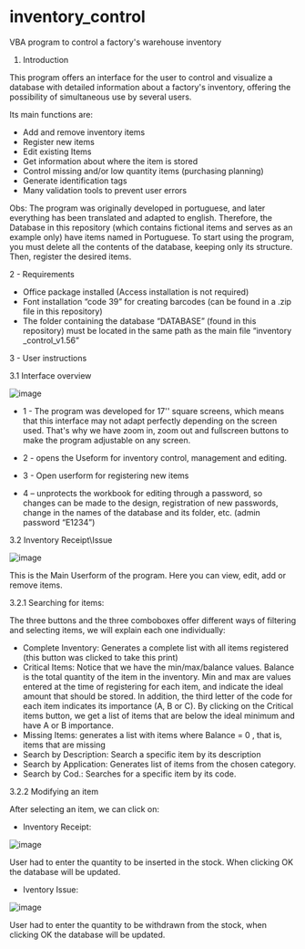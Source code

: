 # inventory_control
VBA program to control a factory's warehouse inventory

1. Introduction

This program offers an interface for the user to control and visualize a database with detailed information about a factory's inventory, offering the possibility of simultaneous use by several users.

Its main functions are:
- Add and remove inventory items
- Register new items
- Edit existing Items
- Get information about where the item is stored
- Control missing and/or low quantity items (purchasing planning)
- Generate identification tags
- Many validation tools to prevent user errors

Obs: The program was originally developed in portuguese, and later everything has been translated and adapted to english. Therefore, the Database in this repository (which contains fictional items and serves as an example only) have items named in Portuguese. To start using the program, you must delete all the contents of the database, keeping only its structure. Then, register the desired items.


2 - Requirements
- Office package installed (Access installation is not required)
- Font installation “code 39” for creating barcodes (can be found in a .zip file in this repository)
- The folder containing the database “DATABASE” (found in this repository) must be located in the same path as the main file “inventory _control_v1.56”

3 - User instructions

3.1 Interface overview

![image](https://user-images.githubusercontent.com/90487618/164818163-38e1bbff-f735-4f7d-bf28-3e7b7d490b5b.png)

- 1 - The program was developed for 17'' square screens, which means that this interface may not adapt perfectly depending on the screen used. That's why we have zoom in, zoom out and fullscreen buttons to make the program adjustable on any screen.

- 2 - opens the Useform for inventory control, management and editing.

- 3 - Open userform for registering new items

- 4 – unprotects the workbook for editing through a password, so changes can be made to the design, registration of new passwords, change in the names of the database and its folder, etc. (admin password “E1234”)



3.2 Inventory Receipt\Issue

![image](https://user-images.githubusercontent.com/90487618/164836462-92f15a6a-1656-4099-8aed-df03af8dd6e1.png)


This is the Main Userform of the program. Here you can view, edit, add or remove items.

3.2.1 Searching for items:

The three buttons and the three comboboxes offer different ways of filtering and selecting items, we will explain each one individually:

- Complete Inventory: Generates a complete list with all items registered (this button was clicked to take this print)
- Critical Items: Notice that we have the min/max/balance values. Balance is the total quantity of the item in the inventory. Min and max are values entered at the time of registering for each item, and indicate the ideal amount that should be stored. In addition, the third letter of the code for each item indicates its importance (A, B or C). By clicking on the Critical items button, we get a list of items that are below the ideal minimum and have A or B importance.
- Missing Items: generates a list with items where Balance = 0 , that is, items that are missing
- Search by Description: Search a specific item by its description
- Search by Application: Generates list of items from the chosen category.
- Search by Cod.: Searches for a specific item by its code.

3.2.2 Modifying an item

After selecting an item, we can click on:
- Inventory Receipt:

![image](https://user-images.githubusercontent.com/90487618/164837645-ddf65d3c-d8f4-46aa-9227-ac8a78df576b.png)

User had to enter the quantity to be inserted in the stock. When clicking OK the database will be updated.

- Iventory Issue:

![image](https://user-images.githubusercontent.com/90487618/164837809-da8db89e-b45c-451c-b4fc-cab7fb80e02b.png)

User had to enter the quantity to be withdrawn from the stock, when clicking OK the database will be updated.

